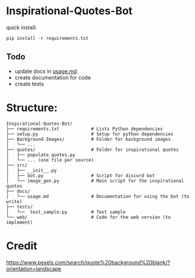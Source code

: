 # Inspirational-Quotes-Bot
quick install:
```python
pip install -r requirements.txt
```
## Todo
  - update docs in [usage.md](Docs/usage.md)
  - create documentation for code
  - create tests

# Structure:
```
Inspirational-Quotes-Bot/
├── requirements.txt            # Lists Python dependencies
├── setup.py                    # Setup for python dependencies
├── Background-Images/          # Folder for background images
│   └── ...
├── quotes/                     # Folder for inspirational quotes
│   ├── populate_quotes.py 
│   └── ... (one file per source)
├── src/
│   ├── __init__.py    
│   ├── bot.py                  # Script for discord bot
│   └── image_gen.py            # Main script for the inspirational quotes
├── docs/
│   └── usage.md                # Documentation for using the bot (to write)
├── tests/
│   └──  test_sample.py         # Test sample
└── web/                        # Code for the web version (to implement)
```

# Credit
https://www.pexels.com/search/quote%20background%20blank/?orientation=landscape
